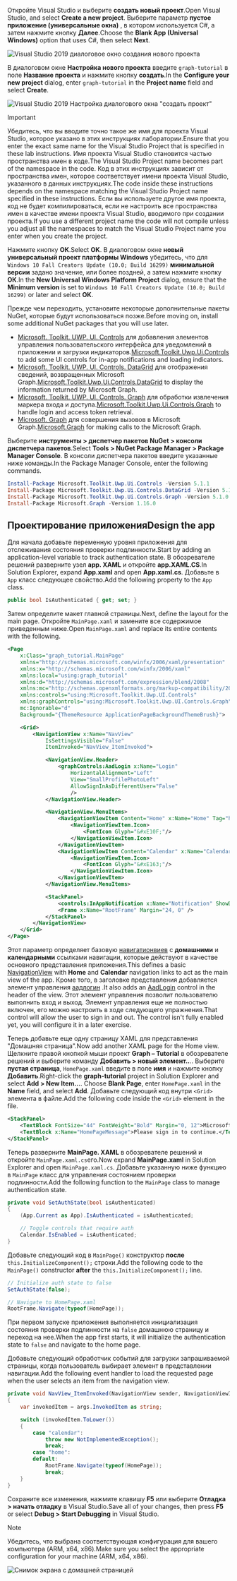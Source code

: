 <!-- markdownlint-disable MD002 MD041 -->

<span data-ttu-id="19303-101">Откройте Visual Studio и выберите **создать новый проект**.</span><span class="sxs-lookup"><span data-stu-id="19303-101">Open Visual Studio, and select **Create a new project**.</span></span> <span data-ttu-id="19303-102">Выберите параметр **пустое приложение (универсальные окна)** , в котором используется C#, а затем нажмите кнопку **Далее**.</span><span class="sxs-lookup"><span data-stu-id="19303-102">Choose the **Blank App (Universal Windows)** option that uses C#, then select **Next**.</span></span>

![Visual Studio 2019 диалоговое окно создания нового проекта](./images/vs-create-new-project.png)

<span data-ttu-id="19303-104">В диалоговом окне **Настройка нового проекта** введите `graph-tutorial` в поле **Название проекта** и нажмите кнопку **создать**.</span><span class="sxs-lookup"><span data-stu-id="19303-104">In the **Configure your new project** dialog, enter `graph-tutorial` in the **Project name** field and select **Create**.</span></span>

![Visual Studio 2019 Настройка диалогового окна "создать проект"](./images/vs-configure-new-project.png)

> [!IMPORTANT]
> <span data-ttu-id="19303-106">Убедитесь, что вы вводите точно такое же имя для проекта Visual Studio, которое указано в этих инструкциях лаборатории.</span><span class="sxs-lookup"><span data-stu-id="19303-106">Ensure that you enter the exact same name for the Visual Studio Project that is specified in these lab instructions.</span></span> <span data-ttu-id="19303-107">Имя проекта Visual Studio становится частью пространства имен в коде.</span><span class="sxs-lookup"><span data-stu-id="19303-107">The Visual Studio Project name becomes part of the namespace in the code.</span></span> <span data-ttu-id="19303-108">Код в этих инструкциях зависит от пространства имен, которое соответствует имени проекта Visual Studio, указанного в данных инструкциях.</span><span class="sxs-lookup"><span data-stu-id="19303-108">The code inside these instructions depends on the namespace matching the Visual Studio Project name specified in these instructions.</span></span> <span data-ttu-id="19303-109">Если вы используете другое имя проекта, код не будет компилироваться, если не настроить все пространства имен в качестве имени проекта Visual Studio, вводимого при создании проекта.</span><span class="sxs-lookup"><span data-stu-id="19303-109">If you use a different project name the code will not compile unless you adjust all the namespaces to match the Visual Studio Project name you enter when you create the project.</span></span>

<span data-ttu-id="19303-110">Нажмите кнопку **ОК**.</span><span class="sxs-lookup"><span data-stu-id="19303-110">Select **OK**.</span></span> <span data-ttu-id="19303-111">В диалоговом окне **новый универсальный проект платформы Windows** убедитесь, что для `Windows 10 Fall Creators Update (10.0; Build 16299)` **минимальной версии** задано значение, или более поздней, а затем нажмите кнопку **ОК**.</span><span class="sxs-lookup"><span data-stu-id="19303-111">In the **New Universal Windows Platform Project** dialog, ensure that the **Minimum version** is set to `Windows 10 Fall Creators Update (10.0; Build 16299)` or later and select **OK**.</span></span>

<span data-ttu-id="19303-112">Прежде чем переходить, установите некоторые дополнительные пакеты NuGet, которые будут использоваться позже.</span><span class="sxs-lookup"><span data-stu-id="19303-112">Before moving on, install some additional NuGet packages that you will use later.</span></span>

- <span data-ttu-id="19303-113">[Microsoft. Toolkit. UWP. UI. Controls](https://www.nuget.org/packages/Microsoft.Toolkit.Uwp.Ui.Controls/) для добавления элементов управления пользовательского интерфейса для уведомлений в приложении и загрузки индикаторов.</span><span class="sxs-lookup"><span data-stu-id="19303-113">[Microsoft.Toolkit.Uwp.Ui.Controls](https://www.nuget.org/packages/Microsoft.Toolkit.Uwp.Ui.Controls/) to add some UI controls for in-app notifications and loading indicators.</span></span>
- <span data-ttu-id="19303-114">[Microsoft. Toolkit. UWP. UI. Controls. DataGrid](https://www.nuget.org/packages/Microsoft.Toolkit.Uwp.Ui.Controls.DataGrid/) для отображения сведений, возвращенных Microsoft Graph.</span><span class="sxs-lookup"><span data-stu-id="19303-114">[Microsoft.Toolkit.Uwp.Ui.Controls.DataGrid](https://www.nuget.org/packages/Microsoft.Toolkit.Uwp.Ui.Controls.DataGrid/) to display the information returned by Microsoft Graph.</span></span>
- <span data-ttu-id="19303-115">[Microsoft. Toolkit. UWP. UI. Controls. Graph](https://www.nuget.org/packages/Microsoft.Toolkit.Uwp.Ui.Controls.Graph/) для обработки извлечения маркера входа и доступа.</span><span class="sxs-lookup"><span data-stu-id="19303-115">[Microsoft.Toolkit.Uwp.Ui.Controls.Graph](https://www.nuget.org/packages/Microsoft.Toolkit.Uwp.Ui.Controls.Graph/) to handle login and access token retrieval.</span></span>
- <span data-ttu-id="19303-116">[Microsoft. Graph](https://www.nuget.org/packages/Microsoft.Graph/) для совершения вызовов в Microsoft Graph.</span><span class="sxs-lookup"><span data-stu-id="19303-116">[Microsoft.Graph](https://www.nuget.org/packages/Microsoft.Graph/) for making calls to the Microsoft Graph.</span></span>

<span data-ttu-id="19303-117">Выберите **инструменты > диспетчер пакетов NuGet > консоли диспетчера пакетов**.</span><span class="sxs-lookup"><span data-stu-id="19303-117">Select **Tools > NuGet Package Manager > Package Manager Console**.</span></span> <span data-ttu-id="19303-118">В консоли диспетчера пакетов введите указанные ниже команды.</span><span class="sxs-lookup"><span data-stu-id="19303-118">In the Package Manager Console, enter the following commands.</span></span>

```Powershell
Install-Package Microsoft.Toolkit.Uwp.Ui.Controls -Version 5.1.1
Install-Package Microsoft.Toolkit.Uwp.Ui.Controls.DataGrid -Version 5.1.0
Install-Package Microsoft.Toolkit.Uwp.Ui.Controls.Graph -Version 5.1.0
Install-Package Microsoft.Graph -Version 1.16.0
```

## <a name="design-the-app"></a><span data-ttu-id="19303-119">Проектирование приложения</span><span class="sxs-lookup"><span data-stu-id="19303-119">Design the app</span></span>

<span data-ttu-id="19303-120">Для начала добавьте переменную уровня приложения для отслеживания состояния проверки подлинности.</span><span class="sxs-lookup"><span data-stu-id="19303-120">Start by adding an application-level variable to track authentication state.</span></span> <span data-ttu-id="19303-121">В обозревателе решений разверните узел **app. XAML** и откройте **app.XAML.CS**.</span><span class="sxs-lookup"><span data-stu-id="19303-121">In Solution Explorer, expand **App.xaml** and open **App.xaml.cs**.</span></span> <span data-ttu-id="19303-122">Добавьте в `App` класс следующее свойство.</span><span class="sxs-lookup"><span data-stu-id="19303-122">Add the following property to the `App` class.</span></span>

```cs
public bool IsAuthenticated { get; set; }
```

<span data-ttu-id="19303-123">Затем определите макет главной страницы.</span><span class="sxs-lookup"><span data-stu-id="19303-123">Next, define the layout for the main page.</span></span> <span data-ttu-id="19303-124">Откройте `MainPage.xaml` и замените все содержимое приведенным ниже.</span><span class="sxs-lookup"><span data-stu-id="19303-124">Open `MainPage.xaml` and replace its entire contents with the following.</span></span>

```xml
<Page
    x:Class="graph_tutorial.MainPage"
    xmlns="http://schemas.microsoft.com/winfx/2006/xaml/presentation"
    xmlns:x="http://schemas.microsoft.com/winfx/2006/xaml"
    xmlns:local="using:graph_tutorial"
    xmlns:d="http://schemas.microsoft.com/expression/blend/2008"
    xmlns:mc="http://schemas.openxmlformats.org/markup-compatibility/2006"
    xmlns:controls="using:Microsoft.Toolkit.Uwp.UI.Controls"
    xmlns:graphControls="using:Microsoft.Toolkit.Uwp.UI.Controls.Graph"
    mc:Ignorable="d"
    Background="{ThemeResource ApplicationPageBackgroundThemeBrush}">

    <Grid>
        <NavigationView x:Name="NavView"
            IsSettingsVisible="False"
            ItemInvoked="NavView_ItemInvoked">

            <NavigationView.Header>
                <graphControls:AadLogin x:Name="Login"
                    HorizontalAlignment="Left"
                    View="SmallProfilePhotoLeft"
                    AllowSignInAsDifferentUser="False"
                    />
            </NavigationView.Header>

            <NavigationView.MenuItems>
                <NavigationViewItem Content="Home" x:Name="Home" Tag="home">
                    <NavigationViewItem.Icon>
                        <FontIcon Glyph="&#xE10F;"/>
                    </NavigationViewItem.Icon>
                </NavigationViewItem>
                <NavigationViewItem Content="Calendar" x:Name="Calendar" Tag="calendar">
                    <NavigationViewItem.Icon>
                        <FontIcon Glyph="&#xE163;"/>
                    </NavigationViewItem.Icon>
                </NavigationViewItem>
            </NavigationView.MenuItems>

            <StackPanel>
                <controls:InAppNotification x:Name="Notification" ShowDismissButton="true" />
                <Frame x:Name="RootFrame" Margin="24, 0" />
            </StackPanel>
        </NavigationView>
    </Grid>
</Page>
```

<span data-ttu-id="19303-125">Этот параметр определяет базовую [навигатионвиев](https://docs.microsoft.com/uwp/api/windows.ui.xaml.controls.navigationview) с **домашними** и **календарными** ссылками навигации, которые действуют в качестве основного представления приложения.</span><span class="sxs-lookup"><span data-stu-id="19303-125">This defines a basic [NavigationView](https://docs.microsoft.com/uwp/api/windows.ui.xaml.controls.navigationview) with **Home** and **Calendar** navigation links to act as the main view of the app.</span></span> <span data-ttu-id="19303-126">Кроме того, в заголовке представления добавляется элемент управления [аадлогин](https://docs.microsoft.com/dotnet/api/microsoft.toolkit.uwp.ui.controls.graph.aadlogin?view=win-comm-toolkit-dotnet-stable) .</span><span class="sxs-lookup"><span data-stu-id="19303-126">It also adds an [AadLogin](https://docs.microsoft.com/dotnet/api/microsoft.toolkit.uwp.ui.controls.graph.aadlogin?view=win-comm-toolkit-dotnet-stable) control in the header of the view.</span></span> <span data-ttu-id="19303-127">Этот элемент управления позволит пользователю выполнить вход и выход. Элемент управления еще не полностью включен, его можно настроить в ходе следующего упражнения.</span><span class="sxs-lookup"><span data-stu-id="19303-127">That control will allow the user to sign in and out. The control isn't fully enabled yet, you will configure it in a later exercise.</span></span>

<span data-ttu-id="19303-128">Теперь добавьте еще одну страницу XAML для представления "Домашняя страница".</span><span class="sxs-lookup"><span data-stu-id="19303-128">Now add another XAML page for the Home view.</span></span> <span data-ttu-id="19303-129">Щелкните правой кнопкой мыши проект **Graph – Tutorial** в обозревателе решений и выберите команду **Добавить > новый элемент..**.. Выберите **пустая страница**, `HomePage.xaml` введите в поле **имя** и нажмите кнопку **Добавить**.</span><span class="sxs-lookup"><span data-stu-id="19303-129">Right-click the **graph-tutorial** project in Solution Explorer and select **Add > New Item...**. Choose **Blank Page**, enter `HomePage.xaml` in the **Name** field, and select **Add**.</span></span> <span data-ttu-id="19303-130">Добавьте следующий код внутри `<Grid>` элемента в файле.</span><span class="sxs-lookup"><span data-stu-id="19303-130">Add the following code inside the `<Grid>` element in the file.</span></span>

```xml
<StackPanel>
    <TextBlock FontSize="44" FontWeight="Bold" Margin="0, 12">Microsoft Graph UWP Tutorial</TextBlock>
    <TextBlock x:Name="HomePageMessage">Please sign in to continue.</TextBlock>
</StackPanel>
```

<span data-ttu-id="19303-131">Теперь разверните **MainPage. XAML** в обозревателе решений и откройте `MainPage.xaml.cs`его.</span><span class="sxs-lookup"><span data-stu-id="19303-131">Now expand **MainPage.xaml** in Solution Explorer and open `MainPage.xaml.cs`.</span></span> <span data-ttu-id="19303-132">Добавьте указанную ниже функцию в `MainPage` класс для управления состоянием проверки подлинности.</span><span class="sxs-lookup"><span data-stu-id="19303-132">Add the following function to the `MainPage` class to manage authentication state.</span></span>

```cs
private void SetAuthState(bool isAuthenticated)
{
    (App.Current as App).IsAuthenticated = isAuthenticated;

    // Toggle controls that require auth
    Calendar.IsEnabled = isAuthenticated;
}
```

<span data-ttu-id="19303-133">Добавьте следующий код в `MainPage()` конструктор **после** `this.InitializeComponent();` строки.</span><span class="sxs-lookup"><span data-stu-id="19303-133">Add the following code to the `MainPage()` constructor **after** the `this.InitializeComponent();` line.</span></span>

```cs
// Initialize auth state to false
SetAuthState(false);

// Navigate to HomePage.xaml
RootFrame.Navigate(typeof(HomePage));
```

<span data-ttu-id="19303-134">При первом запуске приложения выполняется инициализация состояния проверки подлинности на `false` домашнюю страницу и переход на нее.</span><span class="sxs-lookup"><span data-stu-id="19303-134">When the app first starts, it will initialize the authentication state to `false` and navigate to the home page.</span></span>

<span data-ttu-id="19303-135">Добавьте следующий обработчик событий для загрузки запрашиваемой страницы, когда пользователь выбирает элемент в представлении навигации.</span><span class="sxs-lookup"><span data-stu-id="19303-135">Add the following event handler to load the requested page when the user selects an item from the navigation view.</span></span>

```cs
private void NavView_ItemInvoked(NavigationView sender, NavigationViewItemInvokedEventArgs args)
{
    var invokedItem = args.InvokedItem as string;

    switch (invokedItem.ToLower())
    {
        case "calendar":
            throw new NotImplementedException();
            break;
        case "home":
        default:
            RootFrame.Navigate(typeof(HomePage));
            break;
    }
}
```

<span data-ttu-id="19303-136">Сохраните все изменения, нажмите клавишу **F5** или выберите **Отладка > начать отладку** в Visual Studio.</span><span class="sxs-lookup"><span data-stu-id="19303-136">Save all of your changes, then press **F5** or select **Debug > Start Debugging** in Visual Studio.</span></span>

> [!NOTE]
> <span data-ttu-id="19303-137">Убедитесь, что выбрана соответствующая конфигурация для вашего компьютера (ARM, x64, x86).</span><span class="sxs-lookup"><span data-stu-id="19303-137">Make sure you select the appropriate configuration for your machine (ARM, x64, x86).</span></span>

![Снимок экрана с домашней страницей](./images/create-app-01.png)
